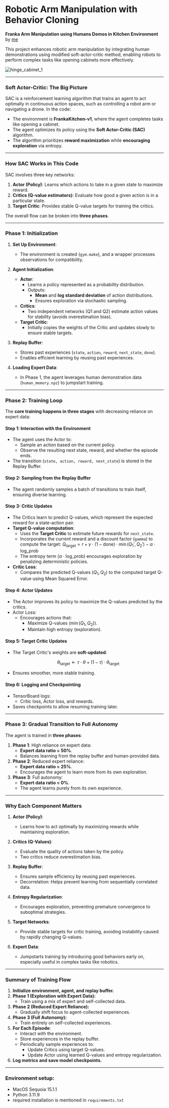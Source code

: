 # Robotic Arm Manipulation with Behavior Cloning

**Franka Arm Manipulation using Humans Demos in Kitchen Environment**
by [me](https://www.keivalya.com/)

This project enhances robotic arm manipulation by integrating human demonstrations using modified soft-actor-critic method, enabling robots to perform complex tasks like opening cabinets more effectively.

![hinge_cabinet_1](assets/hinge_cabin_1.gif)

---

### **Soft Actor-Critic: The Big Picture**

SAC is a reinforcement learning algorithm that trains an agent to act optimally in continuous action spaces, such as controlling a robot arm or navigating a drone. In the code:
- The environment is **FrankaKitchen-v1**, where the agent completes tasks like opening a cabinet.
- The agent optimizes its policy using the **Soft Actor-Critic (SAC)** algorithm.
- The algorithm prioritizes **reward maximization** while **encouraging exploration** via entropy.

---

### **How SAC Works in This Code**

SAC involves three key networks:
1. **Actor (Policy)**: Learns which actions to take in a given state to maximize reward.
2. **Critics (Q-value estimators)**: Evaluate how good a given action is in a particular state.
3. **Target Critic**: Provides stable Q-value targets for training the critics.

The overall flow can be broken into **three phases**.

---

### **Phase 1: Initialization**

1. **Set Up Environment**:
   - The environment is created (`gym.make`), and a wrapper processes observations for compatibility.

2. **Agent Initialization**:
   - **Actor**:
     - Learns a policy represented as a probability distribution.
     - Outputs:
       - **Mean** and **log standard deviation** of action distributions.
       - Ensures exploration via stochastic sampling.
   - **Critics**:
     - Two independent networks (Q1 and Q2) estimate action values for stability (avoids overestimation bias).
   - **Target Critic**:
     - Initially copies the weights of the Critic and updates slowly to ensure stable targets.

3. **Replay Buffer**:
   - Stores past experiences (`state`, `action`, `reward`, `next_state`, `done`).
   - Enables efficient learning by reusing past experiences.

4. **Loading Expert Data**:
   - In Phase 1, the agent leverages human demonstration data (`human_memory.npz`) to jumpstart training.

---

### **Phase 2: Training Loop**

The **core training happens in three stages** with decreasing reliance on expert data:

#### **Step 1: Interaction with the Environment**
- The agent uses the Actor to:
  - Sample an action based on the current policy.
  - Observe the resulting next state, reward, and whether the episode ends.
- The transition (`state, action, reward, next_state`) is stored in the Replay Buffer.

#### **Step 2: Sampling from the Replay Buffer**
- The agent randomly samples a batch of transitions to train itself, ensuring diverse learning.

#### **Step 3: Critic Updates**
- The Critics learn to predict Q-values, which represent the expected reward for a state-action pair.
- **Target Q-value computation**:
  - Uses the **Target Critic** to estimate future rewards for `next_state`.
  - Incorporates the current reward and a discount factor (`gamma`) to compute the target:
    $`Q_{\text{target}} = r + \gamma \cdot (1 - \text{done}) \cdot \min(Q_1', Q_2') - \alpha \cdot \text{log\_prob}`$
  - The entropy term ($`\alpha \cdot \text{log\_prob}`$) encourages exploration by penalizing deterministic policies.
- **Critic Loss**:
  - Compares the predicted Q-values ($`Q_1, Q_2`$) to the computed target Q-value using Mean Squared Error.

#### **Step 4: Actor Updates**
- The Actor improves its policy to maximize the Q-values predicted by the critics.
- Actor Loss:
  - Encourages actions that:
    - Maximize Q-values ($`\min(Q_1, Q_2)`$).
    - Maintain high entropy (exploration).

#### **Step 5: Target Critic Updates**
- The Target Critic's weights are **soft-updated**:
  ```math
  \theta_{\text{target}} \gets \tau \cdot \theta + (1 - \tau) \cdot \theta_{\text{target}}
  ```
- Ensures smoother, more stable training.

#### **Step 6: Logging and Checkpointing**
- TensorBoard logs:
  - Critic loss, Actor loss, and rewards.
- Saves checkpoints to allow resuming training later.

---

### **Phase 3: Gradual Transition to Full Autonomy**

The agent is trained in **three phases**:
1. **Phase 1**: High reliance on expert data:
   - **Expert data ratio = 50%**.
   - Balances learning from the replay buffer and human-provided data.
2. **Phase 2**: Reduced expert reliance:
   - **Expert data ratio = 25%**.
   - Encourages the agent to learn more from its own exploration.
3. **Phase 3**: Full autonomy:
   - **Expert data ratio = 0%**.
   - The agent learns purely from its own experience.

---

### **Why Each Component Matters**

1. **Actor (Policy)**:
   - Learns how to act optimally by maximizing rewards while maintaining exploration.

2. **Critics (Q-Values)**:
   - Evaluate the quality of actions taken by the policy.
   - Two critics reduce overestimation bias.

3. **Replay Buffer**:
   - Ensures sample efficiency by reusing past experiences.
   - Decorrelation: Helps prevent learning from sequentially correlated data.

4. **Entropy Regularization**:
   - Encourages exploration, preventing premature convergence to suboptimal strategies.

5. **Target Networks**:
   - Provide stable targets for critic training, avoiding instability caused by rapidly changing Q-values.

6. **Expert Data**:
   - Jumpstarts training by introducing good behaviors early on, especially useful in complex tasks like robotics.

---

### **Summary of Training Flow**

1. **Initialize environment, agent, and replay buffer.**
2. **Phase 1 (Exploration with Expert Data):**
   - Train using a mix of expert and self-collected data.
3. **Phase 2 (Reduced Expert Reliance):**
   - Gradually shift focus to agent-collected experiences.
4. **Phase 3 (Full Autonomy):**
   - Train entirely on self-collected experiences.
5. **For Each Episode**:
   - Interact with the environment.
   - Store experiences in the replay buffer.
   - Periodically sample experiences to:
     - Update Critics using target Q-values.
     - Update Actor using learned Q-values and entropy regularization.
6. **Log metrics and save model checkpoints.**

---

### Environment setup:
- MacOS Sequoia 15.1.1
- Python 3.11.9
- required installation is mentioned in `requirements.txt`

